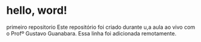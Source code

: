 # hello, word!
 primeiro repositorio
 Este repositório foi criado durante u,a aula ao vivo com o Profº Gustavo Guanabara.
 Essa linha foi adicionada remotamente.
